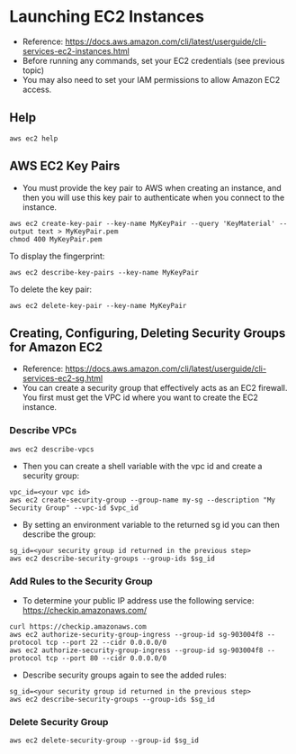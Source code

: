 # Launching EC2 Instances

- Reference: https://docs.aws.amazon.com/cli/latest/userguide/cli-services-ec2-instances.html
- Before running any commands, set your EC2 credentials (see previous topic)
- You may also need to set your IAM permissions to allow Amazon EC2 access.

## Help

```
aws ec2 help
```

## AWS EC2 Key Pairs
- You must provide the key pair to AWS when creating an instance, and then you will use this key pair to authenticate when you connect to the instance.

```
aws ec2 create-key-pair --key-name MyKeyPair --query 'KeyMaterial' --output text > MyKeyPair.pem
chmod 400 MyKeyPair.pem
```

To display the fingerprint:

```
aws ec2 describe-key-pairs --key-name MyKeyPair
```

To delete the key pair:

```
aws ec2 delete-key-pair --key-name MyKeyPair
```

## Creating, Configuring, Deleting Security Groups for Amazon EC2

- Reference: https://docs.aws.amazon.com/cli/latest/userguide/cli-services-ec2-sg.html
- You can create a security group that effectively acts as an EC2 firewall. You first must get the VPC id where you want to create the EC2 instance.

### Describe VPCs

```
aws ec2 describe-vpcs
```

- Then you can create a shell variable with the vpc id and create a security group:

```
vpc_id=<your vpc id>
aws ec2 create-security-group --group-name my-sg --description "My Security Group" --vpc-id $vpc_id
```

- By setting an environment variable to the returned sg id you can then describe the group:

```
sg_id=<your security group id returned in the previous step>
aws ec2 describe-security-groups --group-ids $sg_id
```

### Add Rules to the Security Group

- To determine your public IP address use the following service: https://checkip.amazonaws.com/

```
curl https://checkip.amazonaws.com
aws ec2 authorize-security-group-ingress --group-id sg-903004f8 --protocol tcp --port 22 --cidr 0.0.0.0/0
aws ec2 authorize-security-group-ingress --group-id sg-903004f8 --protocol tcp --port 80 --cidr 0.0.0.0/0
```

- Describe security groups again to see the added rules:

```
sg_id=<your security group id returned in the previous step>
aws ec2 describe-security-groups --group-ids $sg_id
```

### Delete Security Group

```
aws ec2 delete-security-group --group-id $sg_id
```



